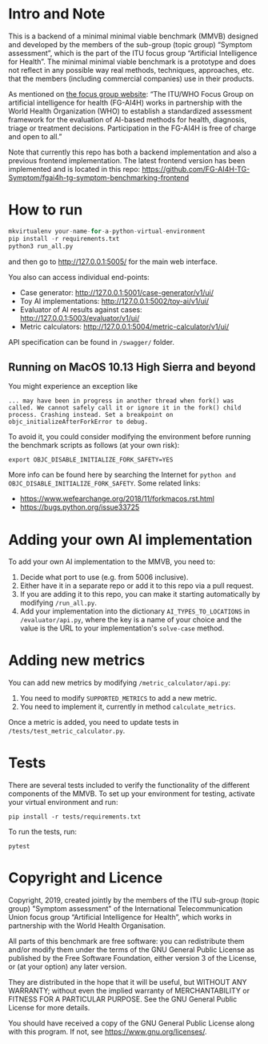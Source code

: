 
# Intro and Note

This is a backend of a minimal minimal viable benchmark (MMVB) designed and developed by the members of the sub-group (topic group) “Symptom assessment”, which is the part of the ITU focus group “Artificial Intelligence for Health”. The minimal minimal viable benchmark is a prototype and does not reflect in any possible way real methods, techniques, approaches, etc. that the members (including commercial companies) use in their products.

As mentioned on [the focus group website](https://www.itu.int/en/ITU-T/focusgroups/ai4h/Pages/default.aspx): “The ITU/WHO Focus Group on artificial intelligence for health (FG-AI4H) works in partnership with the World Health Organization (WHO) to establish a standardized assessment framework for the evaluation of AI-based methods for health, diagnosis, triage or treatment decisions. Participation in the FG-AI4H is free of charge and open to all.”

Note that currently this repo has both a backend implementation and also a previous frontend implementation. The latest frontend version has been implemented and is located in this repo: https://github.com/FG-AI4H-TG-Symptom/fgai4h-tg-symptom-benchmarking-frontend



# How to run

```python
mkvirtualenv your-name-for-a-python-virtual-environment
pip install -r requirements.txt
python3 run_all.py
```
and then go to http://127.0.0.1:5005/ for the main web interface.

You also can access individual end-points:
* Case generator: http://127.0.0.1:5001/case-generator/v1/ui/
* Toy AI implementations: http://127.0.0.1:5002/toy-ai/v1/ui/
* Evaluator of AI results against cases: http://127.0.0.1:5003/evaluator/v1/ui/
* Metric calculators: http://127.0.0.1:5004/metric-calculator/v1/ui/

API specification can be found in `/swagger/` folder.

## Running on MacOS 10.13 High Sierra and beyond

You might experience an exception like
```
... may have been in progress in another thread when fork() was called. We cannot safely call it or ignore it in the fork() child process. Crashing instead. Set a breakpoint on objc_initializeAfterForkError to debug.
```

To avoid it, you could consider modifying the environment before running the benchmark scripts as follows (at your own risk):
```
export OBJC_DISABLE_INITIALIZE_FORK_SAFETY=YES
```

More info can be found here by searching the Internet for `python and OBJC_DISABLE_INITIALIZE_FORK_SAFETY`. Some related links:
* https://www.wefearchange.org/2018/11/forkmacos.rst.html
* https://bugs.python.org/issue33725


# Adding your own AI implementation

To add your own AI implementation to the MMVB, you need to:
1. Decide what port to use (e.g. from 5006 inclusive).
2. Either have it in a separate repo or add it to this repo via a pull request.
3. If you are adding it to this repo, you can make it starting automatically by modifying `/run_all.py`.
4. Add your implementation into the dictionary `AI_TYPES_TO_LOCATIONS` in `/evaluator/api.py`, where the key is a name of your choice and the value is the URL to your implementation's `solve-case` method.


# Adding new metrics

You can add new metrics by modifying `/metric_calculator/api.py`:
1. You need to modify `SUPPORTED_METRICS` to add a new metric.
2. You need to implement it, currently in method `calculate_metrics`.

Once a metric is added, you need to update tests in `/tests/test_metric_calculator.py`.


# Tests

There are several tests included to verify the functionality of the
different components of the MMVB. To set up your environment for testing,
activate your virtual environment and run:
```
pip install -r tests/requirements.txt
```
To run the tests, run:
```
pytest
```

# Copyright and Licence

Copyright, 2019, created jointly by the members of the ITU sub-group (topic group) "Symptom assessment" of the International Telecommunication Union focus group “Artificial Intelligence for Health”, which works in partnership with the World Health Organisation.

All parts of this benchmark are free software: you can redistribute them and/or modify them under the terms of the GNU General Public License as published by the Free Software Foundation, either version 3 of the License, or (at your option) any later version.

They are distributed in the hope that it will be useful, but WITHOUT ANY WARRANTY; without even the implied warranty of MERCHANTABILITY or FITNESS FOR A PARTICULAR PURPOSE. See the GNU General Public License for more details.

You should have received a copy of the GNU General Public License along with this program. If not, see <https://www.gnu.org/licenses/>.
